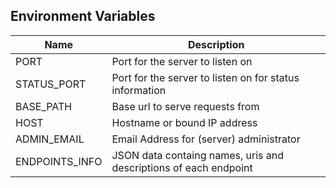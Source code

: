 ## Environment Variables

| Name | Description |
|---|---|
| PORT | Port for the server to listen on |
| STATUS_PORT | Port for the server to listen on for status information |
| BASE_PATH | Base url to serve requests from |
| HOST | Hostname or bound IP address |
| ADMIN_EMAIL | Email Address for (server) administrator |
| ENDPOINTS_INFO | JSON data containg names, uris and descriptions of each endpoint |
